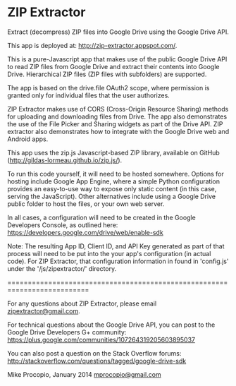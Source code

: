 ZIP Extractor
=============

Extract (decompress) ZIP files into Google Drive using the Google Drive API.

This app is deployed at: http://zip-extractor.appspot.com/.

This is a pure-Javascript app that makes use of the public Google Drive API to read ZIP files from Google Drive and extract their contents into Google Drive. Hierarchical ZIP files (ZIP files with subfolders) are supported.

The app is based on the drive.file OAuth2 scope, where permission is granted only for individual files that the user authorizes.

ZIP Extractor makes use of CORS (Cross-Origin Resource Sharing) methods for uploading and downloading files from Drive. The app also demonstrates the use of the File Picker and Sharing widgets as part of the Drive API. ZIP extractor also demonstrates how to integrate with the Google Drive web and Android apps.

This app uses the zip.js Javascript-based ZIP library, available on GitHub (http://gildas-lormeau.github.io/zip.js/).

To run this code yourself, it will need to be hosted somewhere. Options for hosting include Google App Engine, where a simple Python configuration provides an easy-to-use way to expose only static content (in this case, serving the JavaScript). Other alternatives include using a Google Drive public folder to host the files, or your own web server.

In all cases, a configuration will need to be created in the Google Developers Console, as outlined here:
https://developers.google.com/drive/web/enable-sdk

Note: The resulting App ID, Client ID, and API Key generated as part of that process will need to be put into the your app's configuration (in actual code). For ZIP Extractor, that configuration information in found in 'config.js' under the '/js/zipextractor/' directory.

==========================================================================

For any questions about ZIP Extractor, please email zipextractor@gmail.com.

For technical questions about the Google Drive API, you can post to the Google Drive Developers G+ community:
https://plus.google.com/communities/107264319205603895037

You can also post a question on the Stack Overflow forums:
http://stackoverflow.com/questions/tagged/google-drive-sdk


Mike Procopio, January 2014
mprocopio@gmail.com
